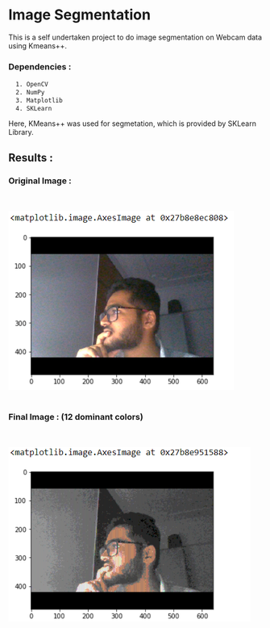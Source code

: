 # Image Segmentation

This is a self undertaken project to do image segmentation on Webcam data using Kmeans++.

### Dependencies :
      1. OpenCV
      2. NumPy
      3. Matplotlib
      4. SKLearn
      
      
Here, KMeans++ was used for segmetation, which is provided by SKLearn Library.


## Results :

<div><h3>Original Image :</h3></div>
<br>
<br>
<img src="https://github.com/Rahul2k/Image-Segmentation/blob/master/Img_Data/2020-03-17.png">
<br>
<br>
<div><h3>Final Image : (12 dominant colors)</h3></div>
<br>
<br>
<img src="https://github.com/Rahul2k/Image-Segmentation/blob/master/Img_Data/2020-03-17%20(1).png">


